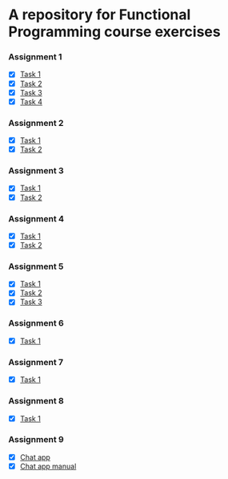 # A repository for Functional Programming course exercises

### Assignment 1

- [x] [Task 1](/ex_1/part-1.exs)
- [x] [Task 2](/ex_1/part-2.exs)
- [x] [Task 3](/ex_1/part-3.exs)
- [x] [Task 4](/ex_1/part-4.exs)

### Assignment 2

- [x] [Task 1](/ex_2/part-1.exs)
- [x] [Task 2](/ex_2/part-2.exs)

### Assignment 3

- [x] [Task 1](/ex_3/part-1.exs)
- [x] [Task 2](/ex_3/part-2.exs)

### Assignment 4

- [x] [Task 1](/ex_4/part-1.exs)
- [x] [Task 2](/ex_4/part-2.exs)

### Assignment 5

- [x] [Task 1](/ex_5/part-1.ex)
- [x] [Task 2](/ex_5/part-2.ex)
- [x] [Task 3](/ex_5/part-3.ex)

### Assignment 6

- [x] [Task 1](/ex_6/part-1.ex)

### Assignment 7

- [x] [Task 1](/ex_7/part-1.ex)

### Assignment 8

- [x] [Task 1](/ex_8/part-1.ex)

### Assignment 9

- [x] [Chat app](/ex_9/chat-app.ex)
- [x] [Chat app manual](/ex_9/chat-app.md)